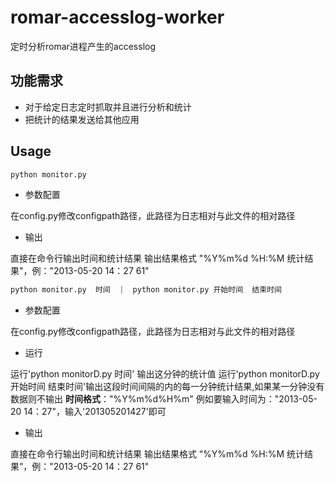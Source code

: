romar-accesslog-worker
======================

定时分析romar进程产生的accesslog
## 功能需求
* 对于给定日志定时抓取并且进行分析和统计
* 把统计的结果发送给其他应用

## Usage

```python
python monitor.py
```

* 参数配置

在config.py修改configpath路径，此路径为日志相对与此文件的相对路径

* 输出

直接在命令行输出时间和统计结果 输出结果格式 "%Y%m%d %H:%M 统计结果"，例："2013-05-20 14：27 61"  

```python
python monitor.py  时间  |  python monitor.py 开始时间  结束时间
```

* 参数配置

在config.py修改configpath路径，此路径为日志相对与此文件的相对路径

* 运行

运行'python monitorD.py 时间' 输出这分钟的统计值 
运行'python monitorD.py 开始时间 结束时间'输出这段时间间隔的内的每一分钟统计结果,如果某一分钟没有数据则不输出
**时间格式**："%Y%m%d%H%m"  例如要输入时间为："2013-05-20 14：27"，输入'201305201427'即可 

* 输出

直接在命令行输出时间和统计结果 输出结果格式 “%Y%m%d %H:%M 统计结果”，例："2013-05-20 14：27  61" 
